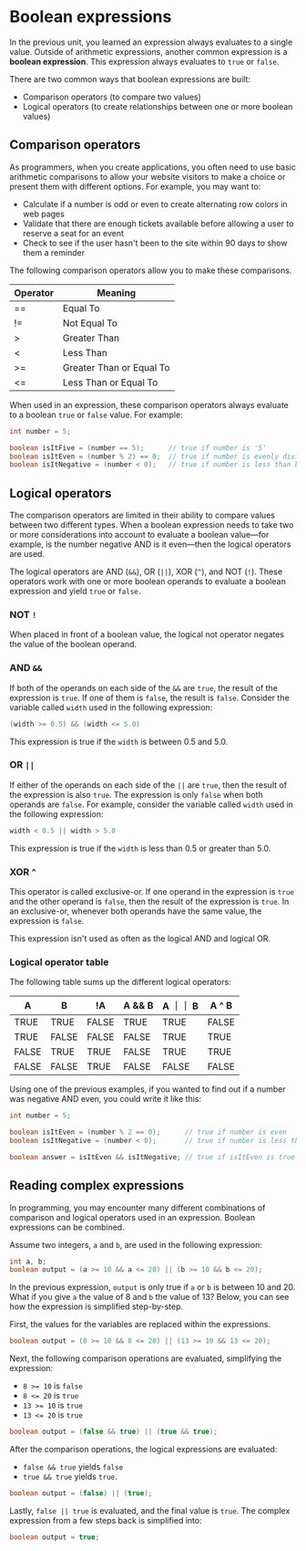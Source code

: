 # Boolean expressions

In the previous unit, you learned an expression always evaluates to a single value. Outside of arithmetic expressions, another common expression is a **boolean expression**. This expression always evaluates to `true` or `false`.

There are two common ways that boolean expressions are built:

-   Comparison operators (to compare two values)
-   Logical operators (to create relationships between one or more boolean values)

## Comparison operators
As programmers, when you create applications, you often need to use basic arithmetic comparisons to allow your website visitors to make a choice or present them with different options. For example, you may want to:

-   Calculate if a number is odd or even to create alternating row colors in web pages
-   Validate that there are enough tickets available before allowing a user to reserve a seat for an event
-   Check to see if the user hasn't been to the site within 90 days to show them a reminder

The following comparison operators allow you to make these comparisons.

| Operator | Meaning                  |
| -------- | ------------------------ |
| ==       | Equal To                 |
| !=       | Not Equal To             |
| >        | Greater Than             |
| <        | Less Than                |
| >=       | Greater Than or Equal To |
| <=       | Less Than or Equal To    |

When used in an expression, these comparison operators always evaluate to a boolean `true` or `false` value. For example:

```java
int number = 5;

boolean isItFive = (number == 5);      // true if number is '5'
boolean isItEven = (number % 2) == 0;  // true if number is evenly divisible by '2'
boolean isItNegative = (number < 0);   // true if number is less than but not equal to 0
```

## Logical operators
The comparison operators are limited in their ability to compare values between two different types. When a boolean expression needs to take two or more considerations into account to evaluate a boolean value—for example, is the number negative AND is it even—then the logical operators are used.

The logical operators are AND (`&&`), OR (`||`), XOR (`^`), and NOT (`!`). These operators work with one or more boolean operands to evaluate a boolean expression and yield `true` or `false.`

### NOT `!`
When placed in front of a boolean value, the logical not operator negates the value of the boolean operand.

### AND `&&`
If both of the operands on each side of the `&&` are `true`, the result of the expression is `true`. If one of them is `false`, the result is `false`. Consider the variable called `width` used in the following expression:

```java
(width >= 0.5) && (width <= 5.0)
```

This expression is true if the `width` is between 0.5 and 5.0.

### OR `||`
If either of the operands on each side of the `||` are `true`, then the result of the expression is also `true`. The expression is only `false` when both operands are `false`. For example, consider the variable called `width` used in the following expression:

```java
width < 0.5 || width > 5.0
```

This expression is true if the `width` is less than 0.5 or greater than 5.0.

### XOR `^`
This operator is called exclusive-or. If one operand in the expression is `true` and the other operand is `false`, then the result of the expression is `true`. In an exclusive-or, whenever both operands have the same value, the expression is `false`.

This expression isn't used as often as the logical AND and logical OR.

### Logical operator table
The following table sums up the different logical operators:

| A     | B     | !A    | A && B | A ｜｜ B | A ^ B |
| ----- | ----- | ----- | ------ | -------- | ----- |
| TRUE  | TRUE  | FALSE | TRUE   | TRUE     | FALSE |
| TRUE  | FALSE | FALSE | FALSE  | TRUE     | TRUE  |
| FALSE | TRUE  | TRUE  | FALSE  | TRUE     | TRUE  |
| FALSE | FALSE | TRUE  | FALSE  | FALSE    | FALSE |

Using one of the previous examples, if you wanted to find out if a number was negative AND even, you could write it like this:

```java
int number = 5;

boolean isItEven = (number % 2 == 0);      // true if number is even
boolean isItNegative = (number < 0);       // true if number is less than but not equal to 0

boolean answer = isItEven && isItNegative; // true if isItEven is true and isItNegative is true
```

## Reading complex expressions
In programming, you may encounter many different combinations of comparison and logical operators used in an expression. Boolean expressions can be combined.

Assume two integers, `a` and `b`, are used in the following expression:

```java
int a, b;
boolean output = (a >= 10 && a <= 20) || (b >= 10 && b <= 20);
```

In the previous expression, `output` is only true if `a` or `b` is between 10 and 20. What if you give `a` the value of 8 and `b` the value of 13? Below, you can see how the expression is simplified step-by-step.

First, the values for the variables are replaced within the expressions.

```java
boolean output = (8 >= 10 && 8 <= 20) || (13 >= 10 && 13 <= 20);
```

Next, the following comparison operations are evaluated, simplifying the expression:

-   `8 >= 10` is `false`
-   `8 <= 20` is `true`
-   `13 >= 10` is `true`
-   `13 <= 20` is `true`

```java
boolean output = (false && true) || (true && true);
```

After the comparison operations, the logical expressions are evaluated:

-   `false && true` yields `false`
-   `true && true` yields `true`.

```java
boolean output = (false) || (true);
```

Lastly, `false || true` is evaluated, and the final value is `true`. The complex expression from a few steps back is simplified into:

```java
boolean output = true;
```